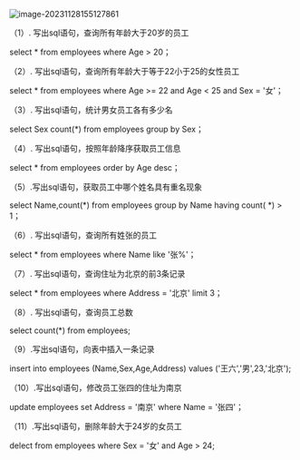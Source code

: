 ![image-20231128155127861](C:\Users\LENOVO\AppData\Roaming\Typora\typora-user-images\image-20231128155127861.png)

（1）. 写出sql语句，查询所有年龄大于20岁的员工

select * from employees where Age > 20；

（2）. 写出sql语句，查询所有年龄大于等于22小于25的女性员工

select * from employees where Age >= 22 and Age < 25 and Sex = '女'；

（3）. 写出sql语句，统计男女员工各有多少名

select Sex count(*) from employees group by Sex；

（4）. 写出sql语句，按照年龄降序获取员工信息

select * from employees order by Age desc；

（5）.写出sql语句，获取员工中哪个姓名具有重名现象

select Name,count(*) from employees group by Name having count( *) > 1；

（6）. 写出sql语句，查询所有姓张的员工

select * from employees where Name like '张%'；

（7）. 写出sql语句，查询住址为北京的前3条记录

select * from employees where Address = '北京' limit 3；

（8）. 写出sql语句，查询员工总数

select count(*) from employees;

（9）.写出sql语句，向表中插入一条记录

insert into employees (Name,Sex,Age,Address) values ('王六','男',23,'北京');

（10）.写出sql语句，修改员工张四的住址为南京

update employees set Address = '南京' where Name = '张四'；

（11）.写出sql语句，删除年龄大于24岁的女员工

delect from employees where Sex = '女' and Age > 24;